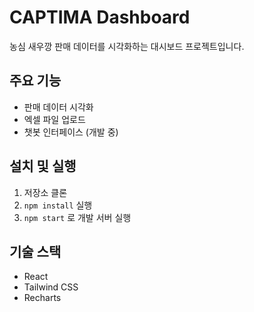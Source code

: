 # CAPTIMA Dashboard

농심 새우깡 판매 데이터를 시각화하는 대시보드 프로젝트입니다.

## 주요 기능

- 판매 데이터 시각화
- 엑셀 파일 업로드
- 챗봇 인터페이스 (개발 중)

## 설치 및 실행

1. 저장소 클론
2. `npm install` 실행
3. `npm start` 로 개발 서버 실행

## 기술 스택

- React
- Tailwind CSS
- Recharts
